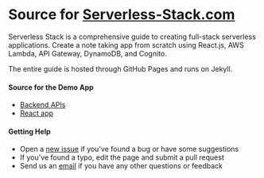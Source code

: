 # Source for [Serverless-Stack.com](http://serverless-stack.com)

Serverless Stack is a comprehensive guide to creating full-stack serverless applications.  Create a note taking app from scratch using React.js, AWS Lambda, API Gateway, DynamoDB, and Cognito.

The entire guide is hosted through GitHub Pages and runs on Jekyll.

#### Source for the Demo App

- [Backend APIs](https://github.com/AnomalyInnovations/serverless-stack-demo-api)
- [React app](https://github.com/AnomalyInnovations/serverless-stack-demo-client)

#### Getting Help

- Open a [new issue](https://github.com/AnomalyInnovations/serverless-stack-com/issues/new) if you've found a bug or have some suggestions
- If you've found a typo, edit the page and submit a pull request
- Send us an [email](mailto:contact@anoma.ly) if you have any other questions or feedback
